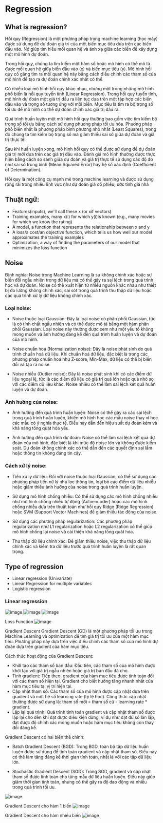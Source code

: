 # Regression

## What is regression?

Hồi quy (Regression) là một phương pháp trong machine learning (học máy) được sử dụng để dự đoán giá trị của một biến mục tiêu dựa trên các biến đầu vào. Nó giúp tìm hiểu mối quan hệ và ánh xạ giữa các biến để xây dựng một mô hình dự đoán.

Trong hồi quy, chúng ta tìm kiếm một hàm số hoặc mô hình có thể mô tả được mối quan hệ giữa biến đầu vào (x) và biến mục tiêu (y). Mô hình hồi quy cố gắng tìm ra mối quan hệ này bằng cách điều chỉnh các tham số của mô hình để tạo ra dự đoán chính xác nhất có thể.

Có nhiều loại mô hình hồi quy khác nhau, nhưng một trong những mô hình phổ biến là hồi quy tuyến tính (Linear Regression). Trong hồi quy tuyến tính, mô hình dự đoán một giá trị đầu ra liên tục dựa trên một tập hợp các biến đầu vào và trọng số tương ứng với mỗi biến. Mục tiêu là tìm ra bộ trọng số tối ưu để mô hình có thể dự đoán chính xác giá trị đầu ra.

Quá trình huấn luyện một mô hình hồi quy thường bao gồm việc tìm kiếm bộ trọng số tối ưu bằng cách sử dụng phương pháp tối ưu hóa. Phương pháp phổ biến nhất là phương pháp bình phương nhỏ nhất (Least Squares), trong đó chúng ta tìm kiếm bộ trọng số mà giảm thiểu sai số giữa dự đoán và giá trị thực tế.

Sau khi huấn luyện xong, mô hình hồi quy có thể được sử dụng để dự đoán giá trị mới dựa trên các giá trị đầu vào. Đánh giá mô hình thường được thực hiện bằng cách so sánh giữa dự đoán và giá trị thực tế sử dụng các độ đo như sai số trung bình (Mean Squared Error) hay hệ số xác định (Coefficient of Determination).

Hồi quy là một công cụ mạnh mẽ trong machine learning và được sử dụng rộng rãi trong nhiều lĩnh vực như dự đoán giá cổ phiếu, ước tính giá nhà

## Thuật ngữ:

- Features(inputs), we'll call these x (or xif vectors)
- Training examples, many x(i) for which y(i)is known
  (e.g., many movies for which we know the rating)
- A model, a function that represents the relationship
  between x and y
- A loss/a cost/an objective function, which tells us
  how well our model approximates the training
  examples
- Optimization, a way of finding the parameters of
  our model that minimizes the loss function

## Noise

Định nghĩa: Noise trong Machine Learning là sự không chính xác hoặc sự biến đổi ngẫu nhiên trong dữ liệu mà có thể gây ra sai lệch trong quá trình học và dự đoán. Noise có thể xuất hiện từ nhiều nguồn khác nhau như thiết bị đo lường không chính xác, sai sót trong quá trình thu thập dữ liệu hoặc các quá trình xử lý dữ liệu không chính xác.

### Loại noise:

- Noise thuộc loại Gaussian: Đây là loại noise có phân phối Gaussian, tức là có tính chất ngẫu nhiên và có thể được mô tả bằng một hàm phân phối Gaussian. Loại noise này thường được xem như một yếu tố không mong muốn và ảnh hưởng đáng kể đến quá trình huấn luyện và dự đoán của mô hình.

- Noise chuẩn hoá (Normalization noise): Đây là noise phát sinh do quá trình chuẩn hoá dữ liệu. Khi chuẩn hoá dữ liệu, đặc biệt là trong các phương pháp chuẩn hoá như Z-score, Min-Max, dữ liệu có thể bị biến đổi và tạo ra noise.

- Noise nhiễu (Outlier noise): Đây là noise phát sinh khi có các điểm dữ liệu ngoại lệ, tức là các điểm dữ liệu có giá trị quá lớn hoặc quá nhỏ so với các điểm dữ liệu khác. Noise nhiễu có thể làm sai lệch kết quả huấn luyện và dự đoán.

### Ảnh hưởng của noise:

- Ảnh hưởng đến quá trình huấn luyện: Noise có thể gây ra các sai lệch trong quá trình huấn luyện, khiến mô hình học các mẫu noise thay vì học các mẫu có ý nghĩa thực tế. Điều này dẫn đến hiệu suất dự đoán kém và khả năng tổng quát hóa yếu.

- Ảnh hưởng đến quá trình dự đoán: Noise có thể làm sai lệch kết quả dự đoán của mô hình, đặc biệt là khi mức độ noise lớn và không được kiểm soát. Dự đoán không chính xác có thể dẫn đến các quyết định sai lầm hoặc thông tin không đáng tin cậy.

### Cách xử lý noise:

- Tiền xử lý dữ liệu: Đối với noise thuộc loại Gaussian, có thể sử dụng các phương pháp tiền xử lý như lọc thông tin, loại bỏ các điểm dữ liệu nhiễu hoặc giảm thiểu ảnh hưởng của noise trong quá trình huấn luyện.

- Sử dụng mô hình chống nhiễu: Có thể sử dụng các mô hình chống nhiễu như mô hình chống nhiễu tự động (Autoencoder) hoặc các mô hình chống nhiễu dựa trên thuật toán như hồi quy Ridge (Ridge Regression) hoặc SVM (Support Vector Machines) để giảm thiểu tác động của noise.

- Sử dụng các phương pháp regularization: Các phương pháp regularization như L1 regularization hoặc L2 regularization có thể giúp mô hình chống lại noise và cải thiện khả năng tổng quát hóa.

- Thu thập dữ liệu chính xác: Để giảm thiểu noise, việc thu thập dữ liệu chính xác và kiểm tra dữ liệu trước quá trình huấn luyện là rất quan trọng.

## Type of regression

- Linear regression (Univariate)
- Linear Regression for multiple variables
- Logistic regression

### Linear regression
![image](https://github.com/trinhvu1711/ML_Semester2_2023/assets/81180330/3c8ee232-7c46-419e-9f18-b77544f4d3c1)
![image](https://github.com/trinhvu1711/ML_Semester2_2023/assets/81180330/b87125cd-16b5-471f-a9d5-4be045d810fb)
![image](https://github.com/trinhvu1711/ML_Semester2_2023/assets/81180330/ab62bf5d-329e-4ba0-9c81-4e1e5e939586)

Loss Function
![image](https://github.com/trinhvu1711/ML_Semester2_2023/assets/81180330/139cf597-5785-431d-928a-f2e6431c87c1)

Gradient Descent
Gradient Descent (GD) là một phương pháp tối ưu trong Machine Learning và optimization để tìm giá trị tối ưu của một hàm mục tiêu. Phương pháp này dựa trên việc điều chỉnh các tham số của mô hình dự đoán dựa trên gradient của hàm mục tiêu.

Cách thức hoạt động của Gradient Descent:
- Khởi tạo các tham số ban đầu: Đầu tiên, các tham số của mô hình được khởi tạo với giá trị ngẫu nhiên hoặc giá trị ban đầu đã cho.
- Tính gradient: Tiếp theo, gradient của hàm mục tiêu được tính toán đối với các tham số hiện tại. Gradient cho biết hướng tăng nhanh nhất của hàm mục tiêu tại vị trí hiện tại.
- Cập nhật tham số: Các tham số của mô hình được cập nhật dựa trên gradient và một hệ số learning rate (tỷ lệ học). Công thức cập nhật thường được sử dụng là: tham số mới = tham số cũ - learning rate * gradient.
- Lặp lại quá trình: Quá trình tính toán gradient và cập nhật tham số được lặp lại cho đến khi đạt được điều kiện dừng, ví dụ như đạt đủ số lần lặp, đạt được độ chính xác mong muốn hoặc hàm mục tiêu không còn thay đổi đáng kể.

Gradient Descent có hai biến thể chính:
- Batch Gradient Descent (BGD): Trong BGD, toàn bộ tập dữ liệu huấn luyện được sử dụng để tính toán gradient và cập nhật tham số. Điều này có thể làm tăng đáng kể thời gian tính toán, nhất là với các tập dữ liệu lớn.

- Stochastic Gradient Descent (SGD): Trong SGD, gradient và cập nhật tham số được tính toán cho từng mẫu dữ liệu huấn luyện. Điều này giúp giảm thời gian tính toán, nhưng có thể gây ra độ dao động và nhiễu trong quá trình tối ưu.

![image](https://github.com/trinhvu1711/ML_Semester2_2023/assets/81180330/c9b1ddc1-90d1-44df-be92-d78fbc254df5)

Gradient Descent cho hàm 1 biến
![image](https://github.com/trinhvu1711/ML_Semester2_2023/assets/81180330/0addbf5d-f07a-4d5a-8a3d-31d119172b7a)

Gradient Descent cho hàm nhiều biến
![image](https://github.com/trinhvu1711/ML_Semester2_2023/assets/81180330/2a61727c-55ef-4052-8b9a-5fa168190d84)
